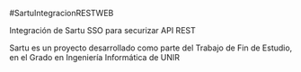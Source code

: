 #SartuIntegracionRESTWEB

Integración de Sartu SSO para securizar API REST

Sartu es un proyecto desarrollado como parte del Trabajo de Fin de Estudio, en el Grado en Ingeniería Informática de UNIR
